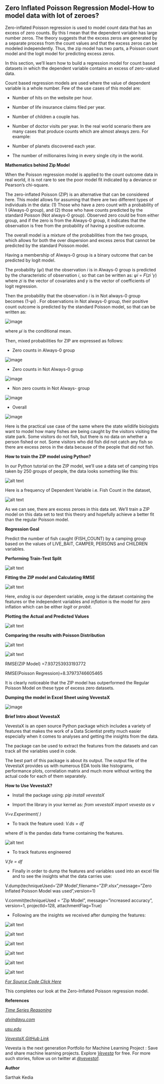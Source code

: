 ## Zero Inflated Poisson Regression Model-How to model data with lot of zeroes?

Zero-inflated Poisson regression is used to model count data that has an excess of zero counts. By this I mean that the dependent variable has large number zeros. The theory suggests that the excess zeros are generated by a separate process from the count values and that the excess zeros can be modeled independently. Thus, the zip model has two parts, a Poisson count model and the logit model for predicting excess zeros.

In this section, we’ll learn how to build a regression model for count based datasets in which the dependent variable contains an excess of zero-valued data.

Count based regression models are used where the value of dependent variable is a whole number. Few of the use cases of this model are:

* Number of hits on the website per hour.
* Number of life insurance claims filed per year.
* Number of children a couple has.
* Number of doctor visits per year.
In the real world scenario there are many cases that produce counts which are almost always zero. For example:

* Number of planets discovered each year.
* The number of millionaires living in every single city in the world.

**Mathematics behind Zip Model**

When the Poisson regression model is applied to the count outcome data in real world, it is not rare to see the poor model fit indicated by a deviance or Pearson’s chi-square.

The zero-inflated Poisson (ZIP) is an alternative that can be considered here. This model allows for assuming that there are two different types of individuals in the data: (1) Those who have a zero count with a probability of 1 (Always-0 group), and (2) those who have counts predicted by the standard Poisson (Not always-0 group). Observed zero could be from either group, and if the zero is from the Always-0 group, it indicates that the observation is free from the probability of having a positive outcome.

The overall model is a mixture of the probabilities from the two groups, which allows for both the over dispersion and excess zeros that cannot be predicted by the standard Poisson model.

Having a membership of Always-0 group is a binary outcome that can be predicted by logit model.

The probability (𝜓𝑖) that the observation 𝑖 is in Always-0 group is predicted by the characteristic of observation 𝑖, so that can be written as: 𝜓𝑖 = 𝐹(𝑧𝑖 ′𝛾) where 𝑧𝑖 is the vector of covariates and 𝛾 is the vector of coefficients of logit regression.

Then the probability that the observation 𝑖 is in Not always-0 group becomes (1-𝜓𝑖) . For observations in Not always-0 group, their positive count outcome is predicted by the standard Poisson model, so that can be written as:

![image](https://miro.medium.com/max/330/1*UfwM8TYXau0LlBPP_Vul0A.png)

where 𝜇𝑖 is the conditional mean.

Then, mixed probabilities for ZIP are expressed as follows:

* Zero counts in Always-0 group

![image](https://miro.medium.com/max/492/1*4bxAftTpreDDo_4LXwF6NA.png)

* Zero counts in Not Always-0 group

![image](https://miro.medium.com/max/836/1*hcCKyOaO_n44w8K5NkJRaQ.png)

* Non zero counts in Not Always- group

![image](https://miro.medium.com/max/574/1*Xk8S81Q0DtgZfr96Im0ZPQ.png)

* Overall

![image](https://miro.medium.com/max/986/1*rv-KdfBZy1u8k43pWchHuQ.png)

Here is the practical use case of the same where the state wildlife biologists want to model how many fishes are being caught by the visitors visiting the state park. Some visitors do not fish, but there is no data on whether a person fished or not. Some visitors who did fish did not catch any fish so there are excess zeros in the data because of the people that did not fish.

**How to train the ZIP model using Python?**

In our Python tutorial on the ZIP model, we’ll use a data set of camping trips taken by 250 groups of people, the data looks something like this:

![alt text](https://miro.medium.com/max/1072/1*NAi1z35BOUFsjDxVFW0iSA.png)

Here is a frequency of Dependent Variable i.e. Fish Count in the dataset,

![alt text](https://miro.medium.com/max/1400/1*VCGrSWL4VgP067WTVMvGqg.png)

As we can see, there are excess zeroes in this data set. We’ll train a ZIP model on this data set to test this theory and hopefully achieve a better fit than the regular Poisson model.

**Regression Goal**

Predict the number of fish caught (FISH_COUNT) by a camping group based on the values of LIVE_BAIT, CAMPER, PERSONS and CHILDREN variables.

**Performing Train-Test Split**

![alt text](https://miro.medium.com/max/1400/1*w25FKP4s9lFFLuSohgOGSw.png)

**Fitting the ZIP model and Calculating RMSE**

![alt text](https://miro.medium.com/max/1400/1*OAK6kwsYt6WVusuK8Ooa3A.png)

Here, *endog* is our dependent variable, *exog* is the dataset containing the features or the independent variables and *inflation* is the model for zero inflation which can be either *logit* or *probit*.

**Plotting the Actual and Predicted Values**

![alt text](https://miro.medium.com/max/674/1*4Y4nb9SyxIcsTEtEbBml6w.png)

**Comparing the results with Poisson Distribution**

![alt text](https://miro.medium.com/max/1400/1*oP1mPzEerL26N1uzIXbl7Q.png)

![alt text](https://miro.medium.com/max/700/1*U_UZ_Hcu1mmEAKtA-cULKA.png)

RMSE(ZIP Model) =7.937253933193772

RMSE(Poisson Regression)=8.37973746605465

It is clearly noticeable that the ZIP model has outperformed the Regular Poisson Model on these type of excess zero datasets.

**Dumping the model in Excel Sheet using VevestaX**

![image](https://miro.medium.com/max/1400/1*dQb3Qcu6SPLI4bIzN55TMA.png)

**Brief Intro about VevestaX**

VevestaX is an open source Python package which includes a variety of features that makes the work of a Data Scientist pretty much easier especially when it comes to analyses and getting the insights from the data.

The package can be used to extract the features from the datasets and can track all the variables used in code.

The best part of this package is about its output. The output file of the VevestaX provides us with numerous EDA tools like histograms, performance plots, correlation matrix and much more without writing the actual code for each of them separately.

**How to Use VevestaX?**

* Install the package using:
*pip install vevestaX*

* Import the library in your kernel as:
*from vevestaX import vevesta as v*

*V=v.Experiment( )*

* To track the feature used:
*V.ds = df*

where df is the pandas data frame containing the features.

![alt text](https://miro.medium.com/max/1400/1*egUV7Vc-t2gupiG0UU4Myw.png)

* To track features engineered

*V.fe = df*

* Finally in order to dump the features and variables used into an excel file and to see the insights what the data carries use:

V.dump(techniqueUsed=’ZIP Model’,filename=”ZIP.xlsx”,message=”Zero Inflated Poisson Model was used”,version=1)

V.commit(techniqueUsed = “Zip Model”, message=”increased accuracy”, version=1, projectId=128, attachmentFlag=True)

* Following are the insights we received after dumping the features:

![alt text](https://miro.medium.com/max/1400/1*FwqHB7vpNUJek7H4pOb7pw.png)

![alt text](https://miro.medium.com/max/1400/1*zX_2WGJvqDF5kH7SGZ6VKA.png)

![alt text](https://miro.medium.com/max/1400/1*gP__37J7cghHJhHYB4CmgA.png)

![alt text](https://miro.medium.com/max/1400/1*S2sbQ0f_HTrcHp-Y44WoCg.png)

![alt text](https://miro.medium.com/max/1400/1*S9RLd7stKvnj-Tlpfixf3Q.png)

![alt text](https://miro.medium.com/max/1400/1*TZfmOrmth9psMau5wR2MIA.png)

[*For Source Code Click Here*](https://gist.github.com/sarthakkedia123/7237a61bd9a6697583b1f46b81e43e2c)

This completes our look at the Zero-Inflated Poisson regression model.

**References**

[*Time Series Reasoning*](https://timeseriesreasoning.com/contents/zero-inflated-poisson-regression-model/)

[*alvindayu.com*](https://alvindayu.com/yu-the-zero-inflated-poisson-regression-model-time-series-&url=https://alvindayu.com/al-the-zero-inflated-poisson-regression-model-time-series)

[*usu.edu*](https://www.usu.edu/math/jrstevens/biostat/projects2013/rep_ZIP.pdf)

[*VevestaX GitHub Link*](https://github.com/Vevesta/VevestaX)

Vevesta is the next generation Portfolio for Machine Learning Project : Save and share machine learning projects. Explore [*Vevesta*](https://www.vevesta.com/?utm_source=ZIP) for free. For more such stories, follow us on twitter at [*@vevesta1*](http://twitter.com/vevesta1).

**Author**

Sarthak Kedia

